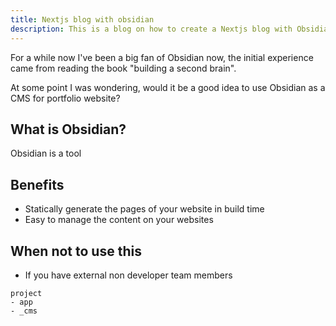```yaml
---
title: Nextjs blog with obsidian
description: This is a blog on how to create a Nextjs blog with Obsidian and NextJs
---
```


For a while now I've been a big fan of Obsidian now, the initial experience came from reading the book "building a second brain".

At some point I was wondering, would it be a good idea to use Obsidian as a CMS for portfolio website?

## What is Obsidian?
Obsidian is a tool

## Benefits
- Statically generate the pages of your website in build time
- Easy to manage the content on your websites

## When not to use this
- If you have external non developer team members

```
project
- app
- _cms
	
```